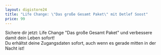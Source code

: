 ```yaml
---
layout: digistore24
title: "Life Change: \"Das große Gesamt Paket\" mit Detlef Soost"
price: 99
---
```

<p>Sichere dir jetzt: Life Change &quot;Das gro&#xDF;e Gesamt Paket&quot; und verbessere damit dein Leben sofort!&#xA0;<br>Du erh&#xE4;ltst deine Zugangsdaten sofort, auch wenn es gerade mitten in der Nacht ist!&#xA0;</p>